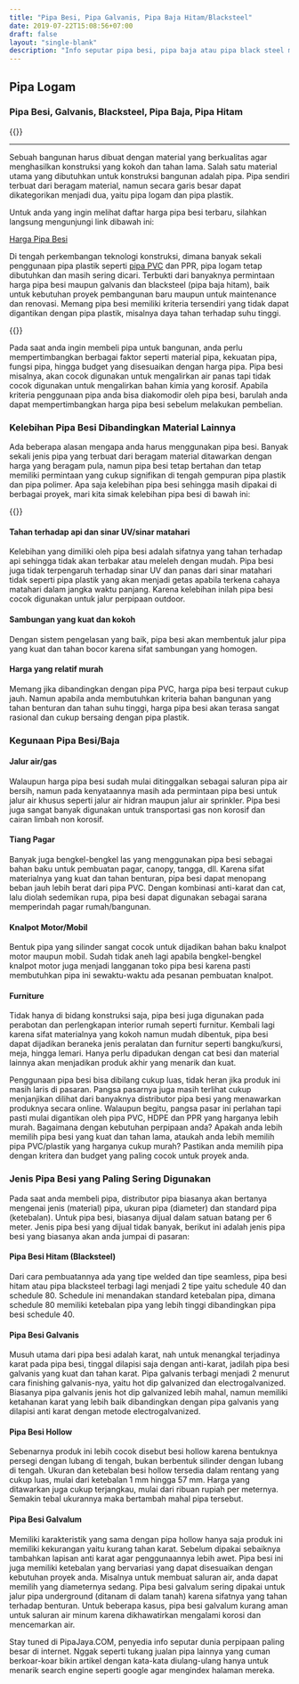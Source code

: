 ```yaml
---
title: "Pipa Besi, Pipa Galvanis, Pipa Baja Hitam/Blacksteel"
date: 2019-07-22T15:08:56+07:00
draft: false
layout: "single-blank"
description: "Info seputar pipa besi, pipa baja atau pipa black steel mulai dari ukuran pipa, panjang pipa, ketebalan, hingga harga pipa blacksteel."
---
```


## Pipa Logam
### Pipa Besi, Galvanis, Blacksteel, Pipa Baja, Pipa Hitam

{{<adsense-display>}}

---

Sebuah bangunan harus dibuat dengan material yang berkualitas agar menghasilkan konstruksi yang kokoh dan tahan lama. Salah satu material utama yang dibutuhkan untuk konstruksi bangunan adalah pipa. Pipa sendiri terbuat dari beragam material, namun secara garis besar dapat dikategorikan menjadi dua, yaitu pipa logam dan pipa plastik.

Untuk anda yang ingin melihat daftar harga pipa besi terbaru, silahkan langsung mengunjungi link dibawah ini: 

<a href="../harga-pipa-besi-galvanis-blacksteel-hitam" class="button is-danger">Harga Pipa Besi</a>

Di tengah perkembangan teknologi konstruksi, dimana banyak sekali penggunaan pipa plastik seperti [pipa PVC](../harga-pipa-pvc) dan PPR, pipa logam tetap dibutuhkan dan masih sering dicari. Terbukti dari banyaknya permintaan harga pipa besi maupun galvanis dan blacksteel (pipa baja hitam), baik untuk kebutuhan proyek pembangunan baru maupun untuk maintenance dan renovasi. Memang pipa besi memiliki kriteria tersendiri yang tidak dapat digantikan dengan pipa plastik, misalnya daya tahan terhadap suhu tinggi.

{{<adsense-display>}}

Pada saat anda ingin membeli pipa untuk bangunan, anda perlu mempertimbangkan berbagai faktor seperti material pipa, kekuatan pipa, fungsi pipa, hingga budget yang disesuaikan dengan harga pipa. Pipa besi misalnya, akan cocok digunakan untuk mengalirkan air panas tapi tidak cocok digunakan untuk mengalirkan bahan kimia yang korosif. Apabila kriteria penggunaan pipa anda bisa diakomodir oleh pipa besi, barulah anda dapat mempertimbangkan harga pipa besi sebelum melakukan pembelian.

### Kelebihan Pipa Besi Dibandingkan Material Lainnya

Ada beberapa alasan mengapa anda harus menggunakan pipa besi. Banyak sekali jenis pipa yang terbuat dari beragam material ditawarkan dengan harga yang beragam pula, namun pipa besi tetap bertahan dan tetap memiliki permintaan yang cukup signifikan di tengah gempuran pipa plastik dan pipa polimer. Apa saja kelebihan pipa besi sehingga masih dipakai di berbagai proyek, mari kita simak kelebihan pipa besi di bawah ini:

{{<adsense-display>}}

#### Tahan terhadap api dan sinar UV/sinar matahari

Kelebihan yang dimiliki oleh pipa besi adalah sifatnya yang tahan terhadap api sehingga tidak akan terbakar atau meleleh dengan mudah. Pipa besi juga tidak terpengaruh terhadap sinar UV dan panas dari sinar matahari tidak seperti pipa plastik yang akan menjadi getas apabila terkena cahaya matahari dalam jangka waktu panjang. Karena kelebihan inilah pipa besi cocok digunakan untuk jalur perpipaan outdoor.

#### Sambungan yang kuat dan kokoh

Dengan sistem pengelasan yang baik, pipa besi akan membentuk jalur pipa yang kuat dan tahan bocor karena sifat sambungan yang homogen.

#### Harga yang relatif murah

Memang jika dibandingkan dengan pipa PVC, harga pipa besi terpaut cukup jauh. Namun apabila anda membutuhkan kriteria bahan bangunan yang tahan benturan dan tahan suhu tinggi, harga pipa besi akan terasa sangat rasional dan cukup bersaing dengan pipa plastik.

### Kegunaan Pipa Besi/Baja

#### Jalur air/gas

Walaupun harga pipa besi sudah mulai ditinggalkan sebagai saluran pipa air bersih, namun pada kenyataannya masih ada permintaan pipa besi untuk jalur air khusus seperti jalur air hidran maupun jalur air sprinkler. Pipa besi juga sangat banyak digunakan untuk transportasi gas non korosif dan cairan limbah non korosif.

#### Tiang Pagar

Banyak juga bengkel-bengkel las yang menggunakan pipa besi sebagai bahan baku untuk pembuatan pagar, canopy, tangga, dll. Karena sifat materialnya yang kuat dan tahan benturan, pipa besi dapat menopang beban jauh lebih berat dari pipa PVC. Dengan kombinasi anti-karat dan cat, lalu diolah sedemikan rupa, pipa besi dapat digunakan sebagai sarana memperindah pagar rumah/bangunan.

#### Knalpot Motor/Mobil

Bentuk pipa yang silinder sangat cocok untuk dijadikan bahan baku knalpot motor maupun mobil. Sudah tidak aneh lagi apabila bengkel-bengkel knalpot motor juga menjadi langganan toko pipa besi karena pasti membutuhkan pipa ini sewaktu-waktu ada pesanan pembuatan knalpot.

#### Furniture

Tidak hanya di bidang konstruksi saja, pipa besi juga digunakan pada perabotan dan perlengkapan interior rumah seperti furnitur. Kembali lagi karena sifat materialnya yang kokoh namun mudah dibentuk, pipa besi dapat dijadikan beraneka jenis peralatan dan furnitur seperti bangku/kursi, meja, hingga lemari. Hanya perlu dipadukan dengan cat besi dan material lainnya akan menjadikan produk akhir yang menarik dan kuat.

Penggunaan pipa besi bisa dibilang cukup luas, tidak heran jika produk ini masih laris di pasaran. Pangsa pasarnya juga masih terlihat cukup menjanjikan dilihat dari banyaknya distributor pipa besi yang menawarkan produknya secara online. Walaupun begitu, pangsa pasar ini perlahan tapi pasti mulai digantikan oleh pipa PVC, HDPE dan PPR yang harganya lebih murah. Bagaimana dengan kebutuhan perpipaan anda? Apakah anda lebih memilih pipa besi yang kuat dan tahan lama, ataukah anda lebih memilih pipa PVC/plastik yang harganya cukup murah? Pastikan anda memilih pipa dengan kritera dan budget yang paling cocok untuk proyek anda. 

### Jenis Pipa Besi yang Paling Sering Digunakan

Pada saat anda membeli pipa, distributor pipa biasanya akan bertanya mengenai jenis (material) pipa, ukuran pipa (diameter) dan standard pipa (ketebalan). Untuk pipa besi, biasanya dijual dalam satuan batang per 6 meter. Jenis pipa besi yang dijual tidak banyak, berikut ini adalah jenis pipa besi yang biasanya akan anda jumpai di pasaran:

#### Pipa Besi Hitam (Blacksteel)

Dari cara pembuatannya ada yang tipe welded dan tipe seamless, pipa besi hitam atau pipa blacksteel terbagi lagi menjadi 2 tipe yaitu schedule 40 dan schedule 80. Schedule ini menandakan standard ketebalan pipa, dimana schedule 80 memiliki ketebalan pipa yang lebih tinggi dibandingkan pipa besi schedule 40.

#### Pipa Besi Galvanis

Musuh utama dari pipa besi adalah karat, nah untuk menangkal terjadinya karat pada pipa besi, tinggal dilapisi saja dengan anti-karat, jadilah pipa besi galvanis yang kuat dan tahan karat. Pipa galvanis terbagi menjadi 2 menurut cara finishing galvanis-nya, yaitu hot dip galvanized dan electrogalvanized. Biasanya pipa galvanis jenis hot dip galvanized lebih mahal, namun memiliki ketahanan karat yang lebih baik dibandingkan dengan pipa galvanis yang dilapisi anti karat dengan metode electrogalvanized.

#### Pipa Besi Hollow

Sebenarnya produk ini lebih cocok disebut besi hollow karena bentuknya persegi dengan lubang di tengah, bukan berbentuk silinder dengan lubang di tengah. Ukuran dan ketebalan besi hollow tersedia dalam rentang yang cukup luas, mulai dari ketebalan 1 mm hingga 57 mm. Harga yang ditawarkan juga cukup terjangkau, mulai dari ribuan rupiah per meternya. Semakin tebal ukurannya maka bertambah mahal pipa tersebut.

#### Pipa Besi Galvalum

Memiliki karakteristik yang sama dengan pipa hollow hanya saja produk ini memiliki kekurangan yaitu kurang tahan karat. Sebelum dipakai sebaiknya tambahkan lapisan anti karat agar penggunaannya lebih awet. Pipa besi ini juga memiliki ketebalan yang bervariasi yang dapat disesuaikan dengan kebutuhan proyek anda. Misalnya untuk membuat saluran air, anda dapat memilih yang diameternya sedang. Pipa besi galvalum sering dipakai untuk jalur pipa underground (ditanam di dalam tanah) karena sifatnya yang tahan terhadap benturan. Untuk beberapa kasus, pipa besi galvalum kurang aman untuk saluran air minum karena dikhawatirkan mengalami korosi dan mencemarkan air.

Stay tuned di PipaJaya.COM, penyedia info seputar dunia perpipaan paling besar di internet. Nggak seperti tukang jualan pipa lainnya yang cuman berkoar-koar bikin artikel dengan kata-kata diulang-ulang hanya untuk menarik search engine seperti google agar mengindex halaman mereka. 